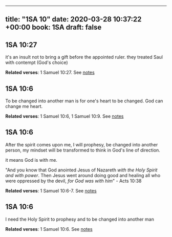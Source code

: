 
---
title: "1SA 10"
date: 2020-03-28 10:37:22 +00:00
book: 1SA
draft: false
---

## 1SA 10:27

it's an insult not to bring a gift before the appointed ruler. they treated Saul with contempt (God's choice)

**Related verses**: 1 Samuel 10:27. See [notes](https://my.bible.com/notes/3395170330125001517)


## 1SA 10:6

To be changed into another man is for one's heart to be changed. God can change me heart.

**Related verses**: 1 Samuel 10:6, 1 Samuel 10:9. See [notes](https://my.bible.com/notes/3395167475724968727)


## 1SA 10:6

After the spirit comes upon me, I will prophesy, be changed into another person, my mindset will be transformed to think in God's line of direction.

it means God is with me.


"And you know that God anointed Jesus of Nazareth *with the Holy Spirit and with power*. Then Jesus went around doing good and healing all who were oppressed by the devil, *for God was with him*" - Acts 10:38

**Related verses**: 1 Samuel 10:6-7. See [notes](https://my.bible.com/notes/3395165799790142216)


## 1SA 10:6

I need the Holy Spirit to prophesy and to be changed into another man

**Related verses**: 1 Samuel 10:6. See [notes](https://my.bible.com/notes/3395163177603556083)


